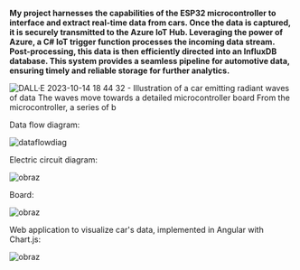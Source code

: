 **My project harnesses the capabilities of the ESP32 microcontroller to interface and extract real-time data from cars. Once the data is captured, it is securely transmitted to the Azure IoT Hub. Leveraging the power of Azure, a C# IoT trigger function processes the incoming data stream. Post-processing, this data is then efficiently directed into an InfluxDB database. This system provides a seamless pipeline for automotive data, ensuring timely and reliable storage for further analytics.**

![DALL·E 2023-10-14 18 44 32 - Illustration of a car emitting radiant waves of data  The waves move towards a detailed microcontroller board  From the microcontroller, a series of b](https://github.com/kvba1/CAN-BUS-communication-module-integrated-with-IoT/assets/128424095/1ed26d3f-1c71-43dc-8e86-7c299052062a)

Data flow diagram:

![dataflowdiag](https://github.com/kvba1/CAN-BUS-communication-module-integrated-with-IoT/assets/128424095/6896a8d6-4ceb-4bf4-a869-0e3c6638083f)

Electric circuit diagram:

![obraz](https://github.com/kvba1/CAN-BUS-communication-module-integrated-with-IoT/assets/128424095/0dcd50f1-b7e7-4bfa-a1b7-aaa975542e73)

Board:

![obraz](https://github.com/kvba1/CAN-BUS-communication-module-integrated-with-IoT/assets/128424095/b6ddb217-3d31-459f-b7bf-4f87a610fb4b)

Web application to visualize car's data, implemented in Angular with Chart.js:

![obraz](https://github.com/kvba1/CAN-BUS-communication-module-integrated-with-IoT/assets/128424095/48995e7c-ec93-461e-a724-2b5abcc3b94f)

